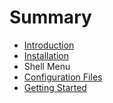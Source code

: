 # Summary

* [Introduction](README.md)
* [Installation](installation.md)
* Shell Menu
* [Configuration Files](configuration_files.md)
* [Getting Started](getting_started.md)

